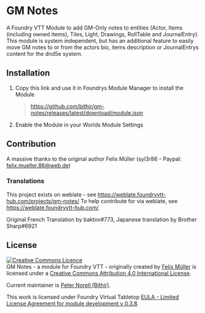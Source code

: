 # GM Notes

A Foundry VTT Module to add GM-Only notes to entities (Actor, Items (including owned items), Tiles, Light, Drawings, RollTable and JournalEntry).
This module is system independent, but has an additional feature to easily move GM notes to or from the actors bio, items description or JournalEntrys content for the dnd5e system.

## Installation
1. Copy this link and use it in Foundrys Module Manager to install the Module

    > https://github.com/bithir/gm-notes/releases/latest/download/module.json
    
2. Enable the Module in your Worlds Module Settings

## Contribution
A massive thanks to the original author Felix Müller (syl3r86 - Paypal: felix.mueller.86@web.de)

### Translations
This project exists on weblate - see https://weblate.foundryvtt-hub.com/projects/gm-notes/
To help contribute for via weblate, see https://weblate.foundryvtt-hub.com/

Original French Translation by baktov#773, Japanese translation by Brother Sharp#6921

## License
<a rel="license" href="http://creativecommons.org/licenses/by/4.0/"><img alt="Creative Commons Licence" style="border-width:0" src="https://i.creativecommons.org/l/by/4.0/88x31.png" /></a><br /><span xmlns:dct="http://purl.org/dc/terms/" property="dct:title">GM Notes - a module for Foundry VTT -</span> originally created by <a xmlns:cc="http://creativecommons.org/ns#" href="https://github.com/syl3r86?tab=repositories" property="cc:attributionName" rel="cc:attributionURL">Felix Müller</a> is licensed under a <a rel="license" href="http://creativecommons.org/licenses/by/4.0/">Creative Commons Attribution 4.0 International License</a>. 

Current maintainer is <a xmlns:cc="http://creativecommons.org/ns#" href="https://github.com/bithir?tab=repositories" property="cc:attributionName" rel="cc:attributionURL">Peter Norell (Bithir)</a>.

This work is licensed under Foundry Virtual Tabletop [EULA - Limited License Agreement for module development v 0.3.8](http://foundryvtt.com/pages/license.html).
